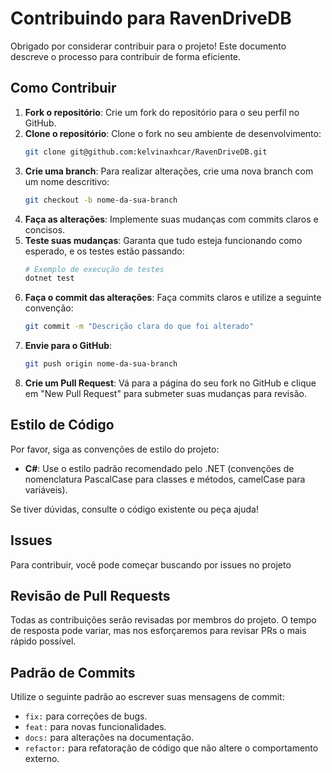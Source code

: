 # Contribuindo para RavenDriveDB

Obrigado por considerar contribuir para o projeto! Este documento descreve o processo para contribuir de forma eficiente.

## Como Contribuir

1. **Fork o repositório**: Crie um fork do repositório para o seu perfil no GitHub.
2. **Clone o repositório**: Clone o fork no seu ambiente de desenvolvimento:
    ```bash
    git clone git@github.com:kelvinaxhcar/RavenDriveDB.git
    ```
3. **Crie uma branch**: Para realizar alterações, crie uma nova branch com um nome descritivo:
    ```bash
    git checkout -b nome-da-sua-branch
    ```
4. **Faça as alterações**: Implemente suas mudanças com commits claros e concisos.
5. **Teste suas mudanças**: Garanta que tudo esteja funcionando como esperado, e os testes estão passando:
    ```bash
    # Exemplo de execução de testes
    dotnet test
    ```
6. **Faça o commit das alterações**: Faça commits claros e utilize a seguinte convenção:
    ```bash
    git commit -m "Descrição clara do que foi alterado"
    ```
7. **Envie para o GitHub**:
    ```bash
    git push origin nome-da-sua-branch
    ```
8. **Crie um Pull Request**: Vá para a página do seu fork no GitHub e clique em "New Pull Request" para submeter suas mudanças para revisão.

## Estilo de Código

Por favor, siga as convenções de estilo do projeto:

- **C#**: Use o estilo padrão recomendado pelo .NET (convenções de nomenclatura PascalCase para classes e métodos, camelCase para variáveis).
  
Se tiver dúvidas, consulte o código existente ou peça ajuda!

## Issues

Para contribuir, você pode começar buscando por issues no projeto

## Revisão de Pull Requests

Todas as contribuições serão revisadas por membros do projeto. O tempo de resposta pode variar, mas nos esforçaremos para revisar PRs o mais rápido possível.

## Padrão de Commits

Utilize o seguinte padrão ao escrever suas mensagens de commit:
- `fix:` para correções de bugs.
- `feat:` para novas funcionalidades.
- `docs:` para alterações na documentação.
- `refactor:` para refatoração de código que não altere o comportamento externo.
